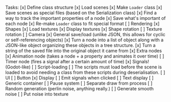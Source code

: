Tasks:
	[x] Define class structure
	[x] Load scenes
		[x] Make `Loader` class
		[x] Save scenes as special files (based on the Serialization class)
			[x] Find a way to track the important properties of a node
			[x] Save what's important of each node
		[x] Re-make `Loader` class to fit special format
	[ ] Rendering
		[x] Shapes
		[x] Load textures
		[x] Display textures
		[x] Shape rotation
		[ ] Texture rotation
		[ ] Camera
	[x] General save/load (unlike JSON, this allows for cyclic or self-referencing objects)
		[x] Turn a node into a list of object along with a JSON-like object organizing these objects in a tree structure.
		[x] Turn a string of the saved file into the original object it came from
	[x] Extra nodes
		[x] Animation node (takes a node + a property and animates it over time)
		[ ] Timer node (fires a signal after a certain amount of time)
	[x] Signals! (Godot-like)
	[ ] Script-loading
		[ ] The scripts must load before the scene is loaded to avoid needing a class from these scripts during deserialisation.
	[ ] UI
		[ ] Button
			[x] Display
			[ ] Emit signals when clicked
		[ ] Text display
		[ ] Generic container
	[ ] Pause system
		[ ] Separate draw from process
	[ ] Random generation (perlin noise, anything really.)
		[ ] Generate smooth noise
		[ ] Put noise into texture
